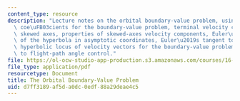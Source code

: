 ```yaml
---
content_type: resource
description: "Lecture notes on the orbital boundary-value problem, using the Lagrange\
  \ coe\uFB03cients for the boundary-value problem, terminal velocity components along\
  \ skewed axes, properties of skewed-axes velocity components, Euler\u2019s equation\
  \ of the hyperbola in asymptotic coordinates, Euler\u2019s tangent to the hyperbola,\
  \ hyperbolic locus of velocity vectors for the boundary-value problem, application\
  \ to flight-path angle control."
file: https://ol-ocw-studio-app-production.s3.amazonaws.com/courses/16-346-astrodynamics-fall-2008/d7ff3189af5da0dc0edf88a29deae4c5_lec_06.pdf
file_type: application/pdf
resourcetype: Document
title: The Orbital Boundary-Value Problem
uid: d7ff3189-af5d-a0dc-0edf-88a29deae4c5
---
```

